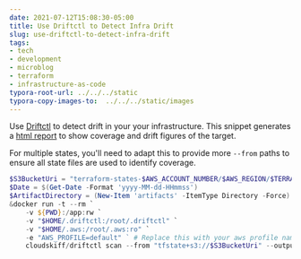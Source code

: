 ```yaml
---
date: 2021-07-12T15:08:30-05:00
title: Use Driftctl to Detect Infra Drift
slug: use-driftctl-to-detect-infra-drift
tags:
- tech
- development
- microblog
- terraform
- infrastructure-as-code
typora-root-url: ../../../static
typora-copy-images-to:  ../../../static/images
---
```


Use [Driftctl](https://github.com/driftlang/driftctl) to detect drift in your your infrastructure.
This snippet generates a [html report](https://driftctl.com/html-reports/) to show coverage and drift figures of the target.

For multiple states, you'll need to adapt this to provide more `--from` paths to ensure all state files are used to identify coverage.

```powershell
$S3BucketUri = "terraform-states-$AWS_ACCOUNT_NUMBER/$AWS_REGION/$TERRAFORMMODULE/terraform.tfstate"
$Date = $(Get-Date -Format 'yyyy-MM-dd-HHmmss')
$ArtifactDirectory = (New-Item 'artifacts' -ItemType Directory -Force).FullName
&docker run -t --rm `
    -v ${PWD}:/app:rw `
    -v "$HOME/.driftctl:/root/.driftctl" `
    -v "$HOME/.aws:/root/.aws:ro" `
    -e "AWS_PROFILE=default" ` # Replace this with your aws profile name if you have multiple profiles
    cloudskiff/driftctl scan --from "tfstate+s3://$S3BucketUri" --output "html://$ArtifactDirectory/driftctl-report-$Date.html"
```
